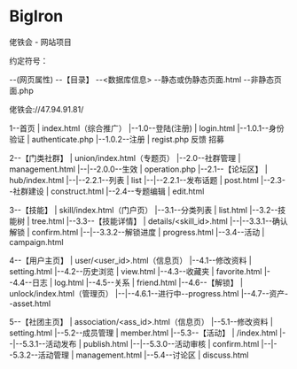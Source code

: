 # BigIron
佬铁会 - 网站项目

约定符号：

--(网页属性)
--【目录】
--<数据库信息>
--静态或伪静态页面.html
--非静态页面.php

佬铁会://47.94.91.81/

1--首页 | index.html（综合推广）
|--1.0--登陆(注册) | login.html
|--1.0.1--身份验证 | authenticate.php
|--1.0.2--注册 | regist.php
反馈
招募

2--【门类社群】 | union/index.html（专题页）
|--2.0--社群管理 | management.html
|--|--2.0.0--生效 | operation.php
|--2.1--【论坛区】 | hub/index.html
|--|--2.2.1--列表 | list
|--|--2.2.1--发布话题 | post.html
|--2.3--社群建设 | construct.html
|--2.4--专题编辑 | edit.html

3--【技能】 | skill/index.html（门户页）
|--3.1--分类列表 | list.html
|--3.2--技能树 | tree.html
|--3.3--【技能详情】 | details/<skill_id>.html
|--|--3.3.1--确认解锁 | confirm.html
|--|--3.3.2--解锁进度 | progress.html
|--3.4--活动 | campaign.html

4--【用户主页】 | user/<user_id>.html（信息页）
|--4.1--修改资料 | setting.html
|--4.2--历史浏览 | view.html
|--4.3--收藏夹 | favorite.html
|--4.4--日志 | log.html
|--4.5--关系 | friend.html
|--4.6--【解锁】 | unlock/index.html（管理页）
|--|--4.6.1--进行中--progress.html
|--4.7--资产--asset.html

5--【社团主页】 | association/<ass_id>.html（信息页）
|--5.1--修改资料 | setting.html
|--5.2--成员管理 | member.html
|--5.3--【活动】 | /index.html
|--|--5.3.1--活动发布 | publish.html
|--|--5.3.0--活动审核 | confirm.html
|--|--5.3.2--活动管理 | management.html
|--5.4--讨论区 | discuss.html